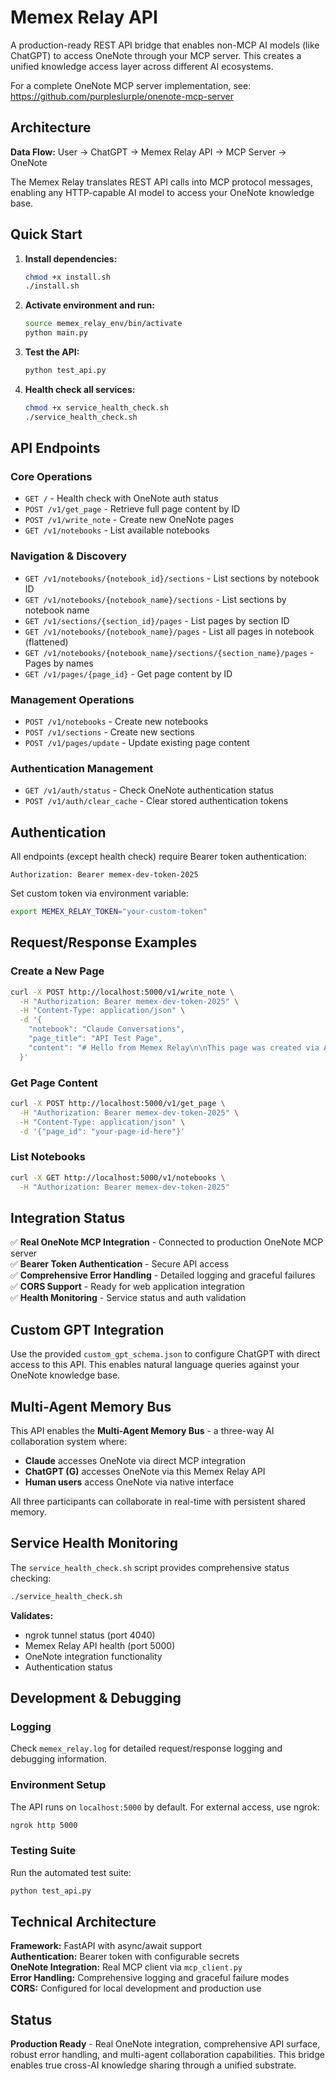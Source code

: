 # Memex Relay API

A production-ready REST API bridge that enables non-MCP AI models (like ChatGPT) to access OneNote through your MCP server. This creates a unified knowledge access layer across different AI ecosystems.

For a complete OneNote MCP server implementation, see: https://github.com/purpleslurple/onenote-mcp-server

## Architecture

**Data Flow:** User → ChatGPT → Memex Relay API → MCP Server → OneNote

The Memex Relay translates REST API calls into MCP protocol messages, enabling any HTTP-capable AI model to access your OneNote knowledge base.

## Quick Start

1. **Install dependencies:**
   ```bash
   chmod +x install.sh
   ./install.sh
   ```

2. **Activate environment and run:**
   ```bash
   source memex_relay_env/bin/activate
   python main.py
   ```

3. **Test the API:**
   ```bash
   python test_api.py
   ```

4. **Health check all services:**
   ```bash
   chmod +x service_health_check.sh
   ./service_health_check.sh
   ```

## API Endpoints

### Core Operations
- `GET /` - Health check with OneNote auth status
- `POST /v1/get_page` - Retrieve full page content by ID
- `POST /v1/write_note` - Create new OneNote pages
- `GET /v1/notebooks` - List available notebooks

### Navigation & Discovery
- `GET /v1/notebooks/{notebook_id}/sections` - List sections by notebook ID
- `GET /v1/notebooks/{notebook_name}/sections` - List sections by notebook name
- `GET /v1/sections/{section_id}/pages` - List pages by section ID
- `GET /v1/notebooks/{notebook_name}/pages` - List all pages in notebook (flattened)
- `GET /v1/notebooks/{notebook_name}/sections/{section_name}/pages` - Pages by names
- `GET /v1/pages/{page_id}` - Get page content by ID

### Management Operations
- `POST /v1/notebooks` - Create new notebooks
- `POST /v1/sections` - Create new sections
- `POST /v1/pages/update` - Update existing page content

### Authentication Management
- `GET /v1/auth/status` - Check OneNote authentication status
- `POST /v1/auth/clear_cache` - Clear stored authentication tokens

## Authentication

All endpoints (except health check) require Bearer token authentication:
```
Authorization: Bearer memex-dev-token-2025
```

Set custom token via environment variable:
```bash
export MEMEX_RELAY_TOKEN="your-custom-token"
```

## Request/Response Examples

### Create a New Page
```bash
curl -X POST http://localhost:5000/v1/write_note \
  -H "Authorization: Bearer memex-dev-token-2025" \
  -H "Content-Type: application/json" \
  -d '{
    "notebook": "Claude Conversations",
    "page_title": "API Test Page",
    "content": "# Hello from Memex Relay\n\nThis page was created via API!"
  }'
```

### Get Page Content
```bash
curl -X POST http://localhost:5000/v1/get_page \
  -H "Authorization: Bearer memex-dev-token-2025" \
  -H "Content-Type: application/json" \
  -d '{"page_id": "your-page-id-here"}'
```

### List Notebooks
```bash
curl -X GET http://localhost:5000/v1/notebooks \
  -H "Authorization: Bearer memex-dev-token-2025"
```

## Integration Status

✅ **Real OneNote MCP Integration** - Connected to production OneNote MCP server  
✅ **Bearer Token Authentication** - Secure API access  
✅ **Comprehensive Error Handling** - Detailed logging and graceful failures  
✅ **CORS Support** - Ready for web application integration  
✅ **Health Monitoring** - Service status and auth validation

## Custom GPT Integration

Use the provided `custom_gpt_schema.json` to configure ChatGPT with direct access to this API. This enables natural language queries against your OneNote knowledge base.

## Multi-Agent Memory Bus

This API enables the **Multi-Agent Memory Bus** - a three-way AI collaboration system where:
- **Claude** accesses OneNote via direct MCP integration
- **ChatGPT (G)** accesses OneNote via this Memex Relay API
- **Human users** access OneNote via native interface

All three participants can collaborate in real-time with persistent shared memory.

## Service Health Monitoring

The `service_health_check.sh` script provides comprehensive status checking:

```bash
./service_health_check.sh
```

**Validates:**
- ngrok tunnel status (port 4040)
- Memex Relay API health (port 5000)
- OneNote integration functionality
- Authentication status

## Development & Debugging

### Logging
Check `memex_relay.log` for detailed request/response logging and debugging information.

### Environment Setup
The API runs on `localhost:5000` by default. For external access, use ngrok:
```bash
ngrok http 5000
```

### Testing Suite
Run the automated test suite:
```bash
python test_api.py
```

## Technical Architecture

**Framework:** FastAPI with async/await support  
**Authentication:** Bearer token with configurable secrets  
**OneNote Integration:** Real MCP client via `mcp_client.py`  
**Error Handling:** Comprehensive logging and graceful failure modes  
**CORS:** Configured for local development and production use

## Status

**Production Ready** - Real OneNote integration, comprehensive API surface, robust error handling, and multi-agent collaboration capabilities. This bridge enables true cross-AI knowledge sharing through a unified substrate.